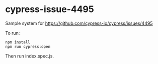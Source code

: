 # cypress-issue-4495
Sample system for https://github.com/cypress-io/cypress/issues/4495

To run:

```
npm install
npm run cypress:open
```

Then run index.spec.js.
